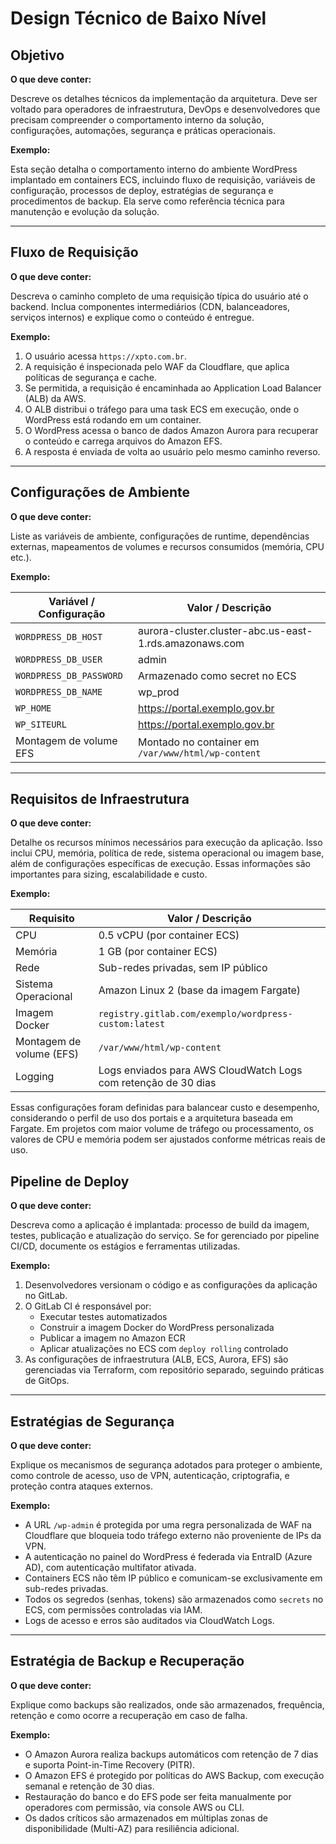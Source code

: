 # Design Técnico de Baixo Nível

## Objetivo

**O que deve conter:**

Descreve os detalhes técnicos da implementação da arquitetura. Deve ser voltado para operadores de infraestrutura, DevOps e desenvolvedores que precisam compreender o comportamento interno da solução, configurações, automações, segurança e práticas operacionais.

**Exemplo:**

Esta seção detalha o comportamento interno do ambiente WordPress implantado em containers ECS, incluindo fluxo de requisição, variáveis de configuração, processos de deploy, estratégias de segurança e procedimentos de backup. Ela serve como referência técnica para manutenção e evolução da solução.

---

## Fluxo de Requisição

**O que deve conter:**

Descreva o caminho completo de uma requisição típica do usuário até o backend. Inclua componentes intermediários (CDN, balanceadores, serviços internos) e explique como o conteúdo é entregue.

**Exemplo:**

1. O usuário acessa `https://xpto.com.br`.
2. A requisição é inspecionada pelo WAF da Cloudflare, que aplica políticas de segurança e cache.
3. Se permitida, a requisição é encaminhada ao Application Load Balancer (ALB) da AWS.
4. O ALB distribui o tráfego para uma task ECS em execução, onde o WordPress está rodando em um container.
5. O WordPress acessa o banco de dados Amazon Aurora para recuperar o conteúdo e carrega arquivos do Amazon EFS.
6. A resposta é enviada de volta ao usuário pelo mesmo caminho reverso.

---

## Configurações de Ambiente

**O que deve conter:**

Liste as variáveis de ambiente, configurações de runtime, dependências externas, mapeamentos de volumes e recursos consumidos (memória, CPU etc.).

**Exemplo:**

| Variável / Configuração      | Valor / Descrição                                                                 |
|-----------------------------|------------------------------------------------------------------------------------|
| `WORDPRESS_DB_HOST`         | aurora-cluster.cluster-abc.us-east-1.rds.amazonaws.com                             |
| `WORDPRESS_DB_USER`         | admin                                                                              |
| `WORDPRESS_DB_PASSWORD`     | Armazenado como secret no ECS                                                     |
| `WORDPRESS_DB_NAME`         | wp_prod                                                                            |
| `WP_HOME`                   | https://portal.exemplo.gov.br                                                     |
| `WP_SITEURL`                | https://portal.exemplo.gov.br                                                     |
| Montagem de volume EFS      | Montado no container em `/var/www/html/wp-content`                                |

---

## Requisitos de Infraestrutura

**O que deve conter:**

Detalhe os recursos mínimos necessários para execução da aplicação. Isso inclui CPU, memória, política de rede, sistema operacional ou imagem base, além de configurações específicas de execução. Essas informações são importantes para sizing, escalabilidade e custo.

**Exemplo:**

| Requisito                    | Valor / Descrição                                                                 |
|-----------------------------|------------------------------------------------------------------------------------|
| CPU                         | 0.5 vCPU (por container ECS)                                                      |
| Memória                     | 1 GB (por container ECS)                                                          |
| Rede                        | Sub-redes privadas, sem IP público                                                |
| Sistema Operacional         | Amazon Linux 2 (base da imagem Fargate)                                           |
| Imagem Docker               | `registry.gitlab.com/exemplo/wordpress-custom:latest`                             |
| Montagem de volume (EFS)    | `/var/www/html/wp-content`                                                       |
| Logging                     | Logs enviados para AWS CloudWatch Logs com retenção de 30 dias                    |

Essas configurações foram definidas para balancear custo e desempenho, considerando o perfil de uso dos portais e a arquitetura baseada em Fargate. Em projetos com maior volume de tráfego ou processamento, os valores de CPU e memória podem ser ajustados conforme métricas reais de uso.

## Pipeline de Deploy

**O que deve conter:**

Descreva como a aplicação é implantada: processo de build da imagem, testes, publicação e atualização do serviço. Se for gerenciado por pipeline CI/CD, documente os estágios e ferramentas utilizadas.

**Exemplo:**

1. Desenvolvedores versionam o código e as configurações da aplicação no GitLab.
2. O GitLab CI é responsável por:
   - Executar testes automatizados
   - Construir a imagem Docker do WordPress personalizada
   - Publicar a imagem no Amazon ECR
   - Aplicar atualizações no ECS com `deploy rolling` controlado
3. As configurações de infraestrutura (ALB, ECS, Aurora, EFS) são gerenciadas via Terraform, com repositório separado, seguindo práticas de GitOps.

---

## Estratégias de Segurança

**O que deve conter:**

Explique os mecanismos de segurança adotados para proteger o ambiente, como controle de acesso, uso de VPN, autenticação, criptografia, e proteção contra ataques externos.

**Exemplo:**

- A URL `/wp-admin` é protegida por uma regra personalizada de WAF na Cloudflare que bloqueia todo tráfego externo não proveniente de IPs da VPN.
- A autenticação no painel do WordPress é federada via EntraID (Azure AD), com autenticação multifator ativada.
- Containers ECS não têm IP público e comunicam-se exclusivamente em sub-redes privadas.
- Todos os segredos (senhas, tokens) são armazenados como `secrets` no ECS, com permissões controladas via IAM.
- Logs de acesso e erros são auditados via CloudWatch Logs.

---

## Estratégia de Backup e Recuperação

**O que deve conter:**

Explique como backups são realizados, onde são armazenados, frequência, retenção e como ocorre a recuperação em caso de falha.

**Exemplo:**

- O Amazon Aurora realiza backups automáticos com retenção de 7 dias e suporta Point-in-Time Recovery (PITR).
- O Amazon EFS é protegido por políticas do AWS Backup, com execução semanal e retenção de 30 dias.
- Restauração do banco e do EFS pode ser feita manualmente por operadores com permissão, via console AWS ou CLI.
- Os dados críticos são armazenados em múltiplas zonas de disponibilidade (Multi-AZ) para resiliência adicional.
